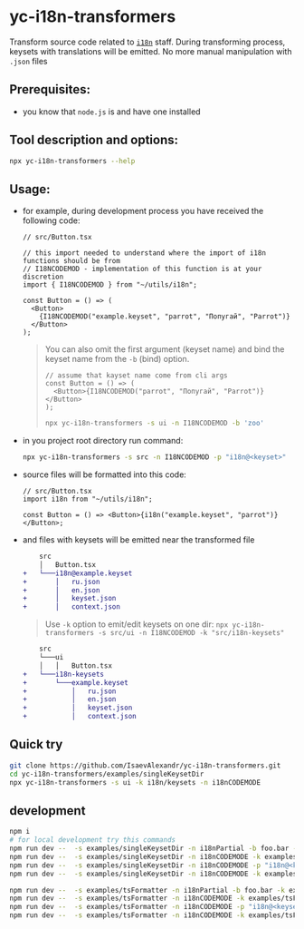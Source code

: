 # yc-i18n-transformers

Transform source code related to [`i18n`](https://github.com/yandex-cloud/i18n) staff. During transforming process, keysets with translations will be emitted. No more manual manipulation with `.json` files

## Prerequisites:

- you know that `node.js` is and have one installed

## Tool description and options:

```sh
npx yc-i18n-transformers --help
```

## Usage:

- for example, during development process you have received the following code:

  ```tsx
  // src/Button.tsx

  // this import needed to understand where the import of i18n functions should be from
  // I18NCODEMOD - implementation of this function is at your discretion
  import { I18NCODEMOD } from "~/utils/i18n";

  const Button = () => (
    <Button>
      {I18NCODEMOD("example.keyset", "parrot", "Попугай", "Parrot")}
    </Button>
  );
  ```

  > You can also omit the first argument (keyset name) and bind the keyset name from the `-b` (bind) option.
  >
  > ```tsx
  > // assume that kayset name come from cli args
  > const Button = () => (
  >   <Button>{I18NCODEMOD("parrot", "Попугай", "Parrot")}</Button>
  > );
  > ```
  >
  > ```sh
  > npx yc-i18n-transformers -s ui -n I18NCODEMOD -b 'zoo'
  > ```

- in you project root directory run command:

  ```sh
  npx yc-i18n-transformers -s src -n I18NCODEMOD -p "i18n@<keyset>"
  ```

- source files will be formatted into this code:

  ```tsx
  // src/Button.tsx
  import i18n from "~/utils/i18n";

  const Button = () => <Button>{i18n("example.keyset", "parrot")}</Button>;
  ```

- and files with keysets will be emitted near the transformed file

  ```diff
      src
      │   Button.tsx
  +   └───i18n@example.keyset
  +       │   ru.json
  +       │   en.json
  +       │   keyset.json
  +       │   context.json
  ```

  > Use `-k` option to emit/edit keysets on one dir: `npx yc-i18n-transformers -s src/ui -n I18NCODEMOD -k "src/i18n-keysets"`

  ```diff
      src
      └───ui
      │   │   Button.tsx
  +   └───i18n-keysets
  +       └───example.keyset
  +           │   ru.json
  +           │   en.json
  +           │   keyset.json
  +           │   context.json
  ```

## Quick try

```sh
git clone https://github.com/IsaevAlexandr/yc-i18n-transformers.git
cd yc-i18n-transformers/examples/singleKeysetDir
npx yc-i18n-transformers -s ui -k i18n/keysets -n i18nCODEMODE
```

## development

```sh
npm i
# for local development try this commands
npm run dev --  -s examples/singleKeysetDir -n i18nPartial -b foo.bar -k examples/singleKeysetDir/i18n-keysets
npm run dev --  -s examples/singleKeysetDir -n i18nCODEMODE -k examples/singleKeysetDir/i18n-keysets
npm run dev --  -s examples/singleKeysetDir -n i18nCODEMODE -p "i18n@<keyset>"
npm run dev --  -s examples/singleKeysetDir -n i18nCODEMODE -k examples/singleKeysetDir/i18n-keysets --include js

npm run dev --  -s examples/tsFormatter -n i18nPartial -b foo.bar -k examples/tsFormatter/i18n-keysets -f json
npm run dev --  -s examples/tsFormatter -n i18nCODEMODE -k examples/tsFormatter/i18n-keysets --format json
npm run dev --  -s examples/tsFormatter -n i18nCODEMODE -p "i18n@<keyset>" --format json
npm run dev --  -s examples/tsFormatter -n i18nCODEMODE -k examples/tsFormatter/i18n-keysets -i js -f json
```
